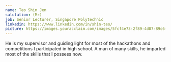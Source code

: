 ```yaml
---
name: Teo Shin Jen
salutation: (Mr)
job: Senior Lecturer, Singapore Polytechnic
linkedin: https://www.linkedin.com/in/shin-teo/
picture: https://images.youracclaim.com/images/5fcf4e73-2f89-4d87-89c6-6804c35f03b7/blob.png
---
```


He is my supervisor and guiding light for most of the hackathons and competitions I participated in high school. A man of many skills, he imparted most of the skills that I possess now.
